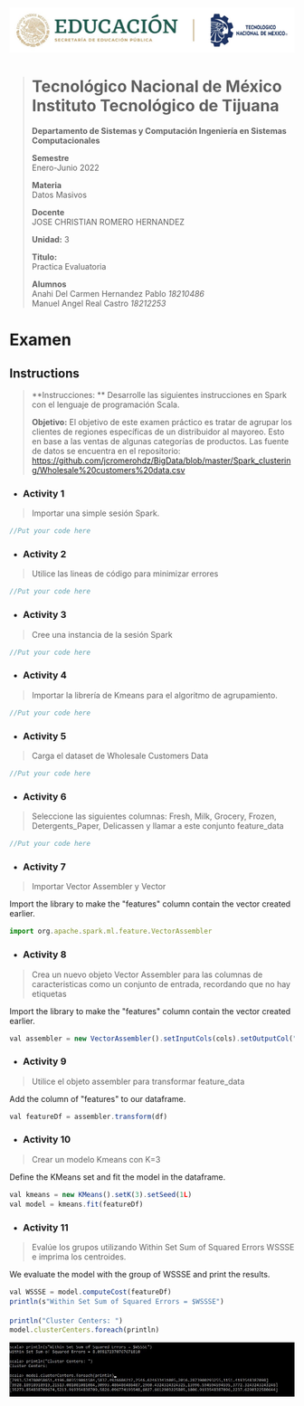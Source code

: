 <p align="center">
  <img src="/Images/Title.png" />
</p>

> # Tecnológico Nacional de México Instituto Tecnológico de Tijuana
>
>
> **Departamento de Sistemas y Computación Ingeniería en Sistemas Computacionales**
>
> **Semestre**<br>
> Enero-Junio 2022
>
> **Materia**<br>
> Datos Masivos
>
> **Docente**<br>
> JOSE CHRISTIAN ROMERO HERNANDEZ
>
> **Unidad:** 3
>
> **Titulo:**<br>
> Practica Evaluatoria
>
> **Alumnos**<br>
> Anahi Del Carmen Hernandez Pablo *18210486* <br>
> Manuel Angel Real Castro  *18212253*

# Examen 
## Instructions
> **Instrucciones: ** 
> Desarrolle las siguientes instrucciones en Spark con el lenguaje de programación Scala. 
> 
> **Objetivo:**
> El objetivo de este examen práctico es tratar de agrupar los clientes de regiones específicas de un distribuidor al mayoreo. Esto en 
> base a las ventas de algunas categorías de productos. 
> Las fuente de datos se encuentra en el repositorio: 
> https://github.com/jcromerohdz/BigData/blob/master/Spark_clustering/Wholesale%20customers%20data.csv 

- ### Activity 1
> Importar una simple sesión Spark. 

```js
//Put your code here
```

- ### Activity 2
> Utilice las lineas de código para minimizar errores

```js
//Put your code here
```

- ### Activity 3
> Cree una instancia de la sesión Spark

```js
//Put your code here
```

- ### Activity 4
> Importar la librería de Kmeans para el algoritmo de agrupamiento. 

```js
//Put your code here
```

- ### Activity 5
> Carga el dataset de Wholesale Customers Data 

```js
//Put your code here
```

- ### Activity 6
> Seleccione las siguientes columnas: Fresh, Milk, Grocery, Frozen, Detergents_Paper,
Delicassen y llamar a este conjunto feature_data

```js
//Put your code here
```

- ### Activity 7
 > Importar Vector Assembler y Vector 
 
Import the library to make the "features" column contain the vector created earlier. <br>

```js
import org.apache.spark.ml.feature.VectorAssembler
```

- ### Activity 8
 > Crea un nuevo objeto Vector Assembler para las columnas de caracteristicas como un conjunto de entrada, recordando que no hay etiquetas
 
Import the library to make the "features" column contain the vector created earlier. <br>

```js
val assembler = new VectorAssembler().setInputCols(cols).setOutputCol("features")
```

- ### Activity 9
 > Utilice el objeto assembler para transformar feature_data
 
Add the column of "features" to our dataframe. <br>

```js
val featureDf = assembler.transform(df)
```

- ### Activity 10
 > Crear un modelo Kmeans con K=3
 
Define the KMeans set and fit the model in the dataframe. <br>

```js
val kmeans = new KMeans().setK(3).setSeed(1L)
val model = kmeans.fit(featureDf)
```

- ### Activity 11
> Evalúe los grupos utilizando Within Set Sum of Squared Errors WSSSE e imprima los
centroides.

We evaluate the model with the group of WSSSE and print the results.

```js
val WSSSE = model.computeCost(featureDf)
println(s"Within Set Sum of Squared Errors = $WSSSE")

println("Cluster Centers: ")
model.clusterCenters.foreach(println)
```

<p>
  <img src="/Images/EvaluatoryPractice-U3/img1.JPG" />
</p>
